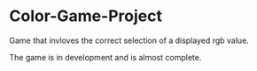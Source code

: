 # Color-Game-Project
Game that invloves the correct selection of a displayed rgb value.

The game is in development and is almost complete.
